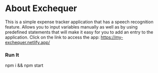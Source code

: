 # About Exchequer
This is a simple expense tracker application that has a speech recognition feature. Allows you to input variables manually as well as by using predefined statements that will make it easy for you to add an entry to the application.
Click on the link to access the app: https://my-exchequer.netlify.app/



### Run It

npm i && npm start

